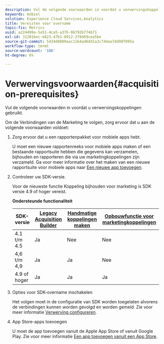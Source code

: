 ```yaml
---
description: Vul de volgende voorwaarden in voordat u verwervingskoppelingen kunt gebruiken.
keywords: mobiel
solution: Experience Cloud Services,Analytics
title: Vereisten voor overname
topic-fix: Metrics
uuid: a224499a-5a51-4ca5-a37b-06792b774671
exl-id: 31201bec-e823-47b1-8912-2f8d69cea5be
source-git-commit: 5434d8809aac11b4ad6dd1a3c74dae7dd98f095a
workflow-type: tm+mt
source-wordcount: '186'
ht-degree: 6%

---
```


# Verwervingsvoorwaarden{#acquisition-prerequisites}

Vul de volgende voorwaarden in voordat u verwervingskoppelingen gebruikt.

Om de Verbindingen van de Marketing te volgen, zorg ervoor dat u aan de volgende voorwaarden voldoet:

1. Zorg ervoor dat u een rapportenpakket voor mobiele apps hebt.

   U moet een nieuwe rapportenreeks voor mobiele apps maken of een bestaande rapportsuite hebben die gegevens kan verzamelen, bijhouden en rapporteren die via uw marketingkoppelingen zijn verzameld. Ga voor meer informatie over het maken van een nieuwe rapportsuite voor mobiele apps naar [Een nieuwe app toevoegen](/help/using/manage-apps/t-new-app.md).

1. Controleer uw SDK-versie.

   Voor de nieuwste functie Koppeling bijhouden voor marketing is SDK versie 4.9 of hoger vereist.

   **Ondersteunde functionaliteit**

   | SDK-versie | [Legacy Acquisition Builder](/help/using/acquisition-main/c-marketing-links-builder/t-create-edit-adobe-links/c-use-legacy-acquisition-links/c-use-legacy-acquisition-links.md) | [Handmatige koppelingen maken](/help/using/acquisition-main/c-marketing-links-builder/acquisition-link-manual.md) | [Opbouwfunctie voor marketingkoppelingen](/help/using/acquisition-main/c-marketing-links-builder/c-marketing-links-builder.md) |
   |--- |--- |--- |--- |
   | 4.1 t/m 4.5 | Ja | Nee | Nee |
   | 4,6 t/m 4,9 | Ja | Ja | Nee |
   | 4.9 of hoger | Ja | Ja | Ja |

1. Opties voor SDK-overname inschakelen

   Het volgen moet in de configuratie van SDK worden toegelaten alvorens de verbindingen kunnen worden gevolgd en worden gemeld. Zie voor meer informatie [Verwerving configureren](/help/using/acquisition-main/t-enable-acquisition.md).

1. App Store-apps toevoegen

   U moet de app toevoegen vanuit de Apple App Store of vanuit Google Play. Zie voor meer informatie [Een app toevoegen vanuit een App Store](/help/using/manage-apps/c-app-store/t-app-store-app.md).
